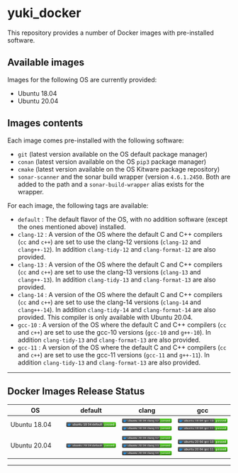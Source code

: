 # yuki_docker
This repository provides a number of Docker images with pre-installed software.

## Available images
Images for the following OS are currently provided:
- Ubuntu 18.04
- Ubuntu 20.04

## Images contents
Each image comes pre-installed with the following software:
- `git` (latest version available on the OS default package manager)
- `conan` (latest version available on the OS `pip3` package manager)
- `cmake` (latest version available on the OS Kitware package repository)
- `sonar-scanner` and the sonar build wrapper (version `4.6.1.2450`. Both are added to the path and a `sonar-build-wrapper` alias exists for the wrapper.

For each image, the following tags are available:
- `default` : The default flavor of the OS, with no addition software (except the ones mentioned above) installed.
- `clang-12` : A version of the OS where the default C and C++ compilers (`cc` and `c++`) are set to use the clang-12 versions (`clang-12` and `clang++-12`). 
In addition `clang-tidy-12` and `clang-format-12` are also provided.
- `clang-13` : A version of the OS where the default C and C++ compilers (`cc` and `c++`) are set to use the clang-13 versions (`clang-13` and `clang++-13`). 
In addition `clang-tidy-13` and `clang-format-13` are also provided.
- `clang-14` : A version of the OS where the default C and C++ compilers (`cc` and `c++`) are set to use the clang-14 versions (`clang-14` and `clang++-14`). 
In addition `clang-tidy-14` and `clang-format-14` are also provided. This compiler is only available with Ubuntu 20.04.
- `gcc-10` : A version of the OS where the default C and C++ compilers (`cc` and `c++`) are set to use the gcc-10 versions (`gcc-10` and `g++-10`). 
In addition `clang-tidy-13` and `clang-format-13` are also provided.
- `gcc-11` : A version of the OS where the default C and C++ compilers (`cc` and `c++`) are set to use the gcc-11 versions (`gcc-11` and `g++-11`). 
In addition `clang-tidy-13` and `clang-format-13` are also provided.


----
## Docker Images Release Status
<table>
    <colgroup>
       <col span="1" style="width: 25%;">
       <col span="1" style="width: 25%;">
       <col span="1" style="width: 25%;">
       <col span="1" style="width: 25%;">
    </colgroup>
    <thead>
        <tr>
            <th>OS</th>
            <th>default</th>
            <th>clang</th>
            <th>gcc</th>
        </tr>
    </thead>
    <tbody>
      <tr>
        <td>
          Ubuntu 18.04
        </td>
        <td>
          <img src="https://raw.githubusercontent.com/Yuki-cpp/yuki_docker/tags/tags/18.04_default/18.04_default.svg">
        </td>
        <td>
          <img src="https://raw.githubusercontent.com/Yuki-cpp/yuki_docker/tags/tags/18.04_clang-12/18.04_clang-12.svg"><br>
          <img src="https://raw.githubusercontent.com/Yuki-cpp/yuki_docker/tags/tags/18.04_clang-13/18.04_clang-13.svg">
        </td>
        <td>
          <img src="https://raw.githubusercontent.com/Yuki-cpp/yuki_docker/tags/tags/18.04_gcc-10/18.04_gcc-10.svg"><br>
          <img src="https://raw.githubusercontent.com/Yuki-cpp/yuki_docker/tags/tags/18.04_gcc-11/18.04_gcc-11.svg">
        </td>
      </tr>
      <tr>
        <td>
          Ubuntu 20.04
        </td>
        <td>
          <img src="https://raw.githubusercontent.com/Yuki-cpp/yuki_docker/tags/tags/20.04_default/20.04_default.svg">
        </td>
        <td>
          <img src="https://raw.githubusercontent.com/Yuki-cpp/yuki_docker/tags/tags/20.04_clang-12/20.04_clang-12.svg"><br>
          <img src="https://raw.githubusercontent.com/Yuki-cpp/yuki_docker/tags/tags/20.04_clang-13/20.04_clang-13.svg"><br>
          <img src="https://raw.githubusercontent.com/Yuki-cpp/yuki_docker/tags/tags/20.04_clang-14/20.04_clang-14.svg">
        </td>
        <td>
          <img src="https://raw.githubusercontent.com/Yuki-cpp/yuki_docker/tags/tags/20.04_gcc-10/20.04_gcc-10.svg"><br>
          <img src="https://raw.githubusercontent.com/Yuki-cpp/yuki_docker/tags/tags/20.04_gcc-11/20.04_gcc-11.svg">
        </td>
      </tr>
    </tbody>
</table>

----
